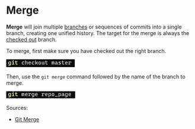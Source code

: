 # Merge

**Merge** will join multiple [branches](/gitcommands/branch.md) or sequences of 
commits into a single branch, creating one unified history. The 
target for the merge is always the [checked out](/gitcommands/checkout.md) branch.

To merge, first make sure you have checked out the right branch.

![git_merge_1](https://github.com/dahliamusa/teamproject1-601/blob/master/images/git_merge_1.png?raw=true)
 
Then, use the `git merge` command followed by the name of the branch to 
merge.

![git_merge_2](https://github.com/dahliamusa/teamproject1-601/blob/master/images/git_merge_2.png?raw=true)

Sources:
* [Git Merge](https://www.atlassian.com/git/tutorials/using-branches/git-merge)
